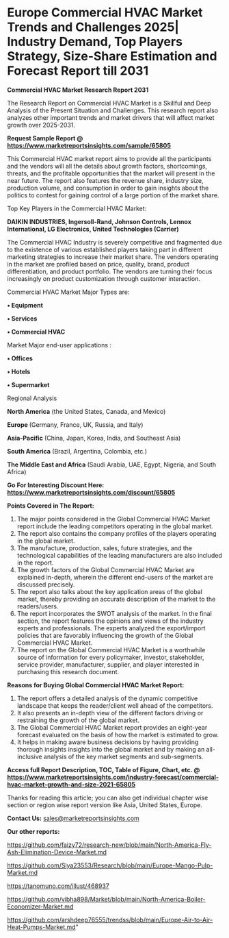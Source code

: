 # Europe Commercial HVAC Market Trends and Challenges 2025| Industry Demand, Top Players Strategy, Size-Share Estimation and Forecast Report till 2031

<strong>Commercial HVAC Market Research Report 2031</strong>

The Research Report on Commercial HVAC Market is a Skillful and Deep Analysis of the Present Situation and Challenges. This research report also analyzes other important trends and market drivers that will affect market growth over 2025-2031.

<strong>Request Sample Report @ <a href=https://www.marketreportsinsights.com/sample/65805>https://www.marketreportsinsights.com/sample/65805</a></strong>

This Commercial HVAC market report aims to provide all the participants and the vendors will all the details about growth factors, shortcomings, threats, and the profitable opportunities that the market will present in the near future. The report also features the revenue share, industry size, production volume, and consumption in order to gain insights about the politics to contest for gaining control of a large portion of the market share.

Top Key Players in the Commercial HVAC Market:

<strong>DAIKIN INDUSTRIES, Ingersoll-Rand, Johnson Controls, Lennox International, LG Electronics, United Technologies (Carrier)</strong>

The Commercial HVAC Industry is severely competitive and fragmented due to the existence of various established players taking part in different marketing strategies to increase their market share. The vendors operating in the market are profiled based on price, quality, brand, product differentiation, and product portfolio. The vendors are turning their focus increasingly on product customization through customer interaction.

Commercial HVAC Market Major Types are:

<strong>• Equipment

• Services

• Commercial HVAC</strong>

Market Major end-user applications :

<strong>• Offices

• Hotels

• Supermarket</strong>

Regional Analysis

</u><strong><b>North America</b></strong> (the United States, Canada, and Mexico)

<strong><b>Europe </b></strong>(Germany, France, UK, Russia, and Italy)

<strong><b>Asia-Pacific</b></strong> (China, Japan, Korea, India, and Southeast Asia)

<strong><b>South America</b></strong> (Brazil, Argentina, Colombia, etc.)

<strong><b>The Middle East and Africa</b></strong> (Saudi Arabia, UAE, Egypt, Nigeria, and South Africa)

<strong>Go For Interesting Discount Here: <a href=https://www.marketreportsinsights.com/discount/65805>https://www.marketreportsinsights.com/discount/65805</a></strong>

<strong>Points Covered in The Report:</strong>
<ol>
  <li>The major points considered in the Global Commercial HVAC Market report include the leading competitors operating in the global market.</li>
  <li>The report also contains the company profiles of the players operating in the global market.</li>
  <li>The manufacture, production, sales, future strategies, and the technological capabilities of the leading manufacturers are also included in the report.</li>
  <li>The growth factors of the Global Commercial HVAC Market are explained in-depth, wherein the different end-users of the market are discussed precisely.</li>
  <li>The report also talks about the key application areas of the global market, thereby providing an accurate description of the market to the readers/users.</li>
  <li>The report incorporates the SWOT analysis of the market. In the final section, the report features the opinions and views of the industry experts and professionals. The experts analyzed the export/import policies that are favorably influencing the growth of the Global Commercial HVAC Market.</li>
  <li>The report on the Global Commercial HVAC Market is a worthwhile source of information for every policymaker, investor, stakeholder, service provider, manufacturer, supplier, and player interested in purchasing this research document.</li>
</ol>
<strong>Reasons for Buying Global Commercial HVAC Market Report:</strong>

<ol>
  <li>The report offers a detailed analysis of the dynamic competitive landscape that keeps the reader/client well ahead of the competitors.</li>
  <li>It also presents an in-depth view of the different factors driving or restraining the growth of the global market.</li>
  <li>The Global Commercial HVAC Market report provides an eight-year forecast evaluated on the basis of how the market is estimated to grow.</li>
  <li>It helps in making aware business decisions by having providing thorough insights insights into the global market and by making an all-inclusive analysis of the key market segments and sub-segments.</li>
</ol>
<strong>Access full Report Description, TOC, Table of Figure, Chart, etc. @ <a href=https://www.marketreportsinsights.com/industry-forecast/commercial-hvac-market-growth-and-size-2021-65805>https://www.marketreportsinsights.com/industry-forecast/commercial-hvac-market-growth-and-size-2021-65805</a></strong>


Thanks for reading this article; you can also get individual chapter wise section or region wise report version like Asia, United States, Europe.

<strong>Contact Us:</strong>
sales@marketreportsinsights.com

<strong>Our other reports:</strong>

<a href=https://github.com/faizy72/research-new/blob/main/North-America-Fly-Ash-Elimination-Device-Market.md>https://github.com/faizy72/research-new/blob/main/North-America-Fly-Ash-Elimination-Device-Market.md</a>

<a href=https://github.com/Siya23553/Research/blob/main/Europe-Mango-Pulp-Market.md>https://github.com/Siya23553/Research/blob/main/Europe-Mango-Pulp-Market.md</a>

<a href=https://tanomuno.com/illust/468937>https://tanomuno.com/illust/468937</a>

<a href=https://github.com/vibha898/Market/blob/main/North-America-Boiler-Economizer-Market.md>https://github.com/vibha898/Market/blob/main/North-America-Boiler-Economizer-Market.md</a>

<a href=https://github.com/arshdeep76555/trendss/blob/main/Europe-Air-to-Air-Heat-Pumps-Market.md>https://github.com/arshdeep76555/trendss/blob/main/Europe-Air-to-Air-Heat-Pumps-Market.md</a>"

